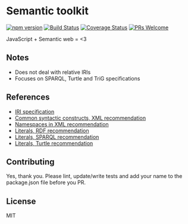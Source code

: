 # Semantic toolkit

[![npm version](https://badge.fury.io/js/semantic-toolkit.svg)](https://www.npmjs.com/package/semantic-toolkit)
[![Build Status](https://travis-ci.org/nelson-ai/semantic-toolkit.svg?branch=master)](https://travis-ci.org/nelson-ai/semantic-toolkit)
[![Coverage Status](https://coveralls.io/repos/github/nelson-ai/semantic-toolkit/badge.svg?branch=master)](https://coveralls.io/github/nelson-ai/semantic-toolkit?branch=master)
[![PRs Welcome](https://img.shields.io/badge/PRs-welcome-brightgreen.svg)](#contributing)

JavaScript + Semantic web = &lt;3

## Notes

- Does not deal with relative IRIs
- Focuses on SPARQL, Turtle and TriG specifications

## References

- [IRI specification](https://www.ietf.org/rfc/rfc3987.txt)
- [Common syntactic constructs, XML recommendation](https://www.w3.org/TR/xml11/sec-common-syn)
- [Namespaces in XML recommendation](https://www.w3.org/TR/xml-names11/)
- [Literals, RDF recommendation](https://www.w3.org/TR/rdf11-concepts/#h3_section-Graph-Literal)
- [Literals, SPARQL recommendation](https://www.w3.org/TR/rdf-sparql-query/#QSynLiterals)
- [Literals, Turtle recommendation](https://www.w3.org/TR/turtle/#literals)

## Contributing

Yes, thank you. Please lint, update/write tests and add your name to the package.json file before you PR.

## License

MIT
